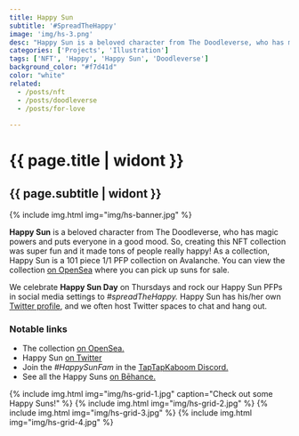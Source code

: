 ```yaml
---
title: Happy Sun
subtitle: '#SpreadTheHappy'
image: 'img/hs-3.png'
desc: "Happy Sun is a beloved character from The Doodleverse, who has magic powers and puts everyone in a good mood."
categories: ['Projects', 'Illustration']
tags: ['NFT', 'Happy', 'Happy Sun', 'Doodleverse']
background_color: "#f7d41d"
color: "white"
related:
  - /posts/nft
  - /posts/doodleverse
  - /posts/for-love
  
---
```

# {{ page.title | widont }}
## {{ page.subtitle | widont }}

{% include img.html img="img/hs-banner.jpg" %}

**Happy Sun** is a beloved character from The Doodleverse, who has magic powers and puts everyone in a good mood. So, creating this NFT collection was super fun and it made tons of people really happy! As a collection, Happy Sun is a 101 piece 1/1 PFP collection on Avalanche. You can view the collection [on OpenSea](https://ttkb.me/happysun) where you can pick up suns for sale.

We celebrate **Happy Sun Day** on Thursdays and rock our Happy Sun PFPs in social media settings to *#spreadTheHappy.* Happy Sun has his/her own [Twitter profile](https://twitter.com/0xhappysun), and we often host Twitter spaces to chat and hang out.

### Notable links
- The collection [on OpenSea.](https://opensea.io/collection/happy-sun-avax)
- Happy Sun [on Twitter](https://twitter.com/0xhappysun)
- Join the *#HappySunFam* in the [TapTapKaboom Discord.](https://ttkb.me/discord)
- See all the Happy Suns [on Bēhance.](https://www.behance.net/gallery/154170369/Happy-Sun)

{% include img.html img="img/hs-grid-1.jpg" caption="Check out some Happy Suns!" %}
{% include img.html img="img/hs-grid-2.jpg" %}
{% include img.html img="img/hs-grid-3.jpg" %}
{% include img.html img="img/hs-grid-4.jpg" %}